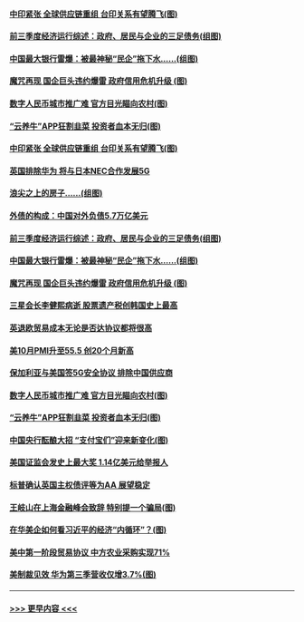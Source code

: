#### [中印紧张 全球供应链重组 台印关系有望腾飞(图)](../pages/p5/950462.md?t=10261902) 
#### [前三季度经济运行综述：政府、居民与企业的三足债务(组图)](../pages/p5/950404.md?t=10261902) 
#### [中国最大银行雷爆：被最神秘“民企”拖下水……(组图)](../pages/p5/950407.md?t=10261902) 
#### [魔咒再现 国企巨头违约爆雷 政府信用危机升级&nbsp;(图)](../pages/p5/950391.md?t=10261902) 
#### [数字人民币城市推广难 官方目光瞄向农村(图)](../pages/p5/950292.md?t=10261902) 
#### [“云养牛”APP狂割韭菜 投资者血本无归(图)](../pages/p5/950328.md?t=10261902) 
#### [中印紧张 全球供应链重组 台印关系有望腾飞(图)](../pages/p5/950462.md?t=10261902) 
#### [英国排除华为 将与日本NEC合作发展5G](../pages/p5/950459.md?t=10261902) 
#### [浪尖之上的房子……(组图)](../pages/p5/950405.md?t=10261902) 
#### [外债的构成：中国对外负债5.7万亿美元](../pages/p5/950395.md?t=10261902) 
#### [前三季度经济运行综述：政府、居民与企业的三足债务(组图)](../pages/p5/950404.md?t=10261902) 
#### [中国最大银行雷爆：被最神秘“民企”拖下水……(组图)](../pages/p5/950407.md?t=10261902) 
#### [魔咒再现 国企巨头违约爆雷 政府信用危机升级&nbsp;(图)](../pages/p5/950391.md?t=10261902) 
#### [三星会长李健熙病逝 股票遗产税创韩国史上最高](../pages/p5/950385.md?t=10261902) 
#### [英退欧贸易成本无论是否达协议都将很高](../pages/p5/950378.md?t=10261902) 
#### [美10月PMI升至55.5 创20个月新高](../pages/p5/950339.md?t=10261902) 
#### [保加利亚与美国签5G安全协议 排除中国供应商](../pages/p5/950338.md?t=10261902) 
#### [数字人民币城市推广难 官方目光瞄向农村(图)](../pages/p5/950292.md?t=10261902) 
#### [“云养牛”APP狂割韭菜 投资者血本无归(图)](../pages/p5/950328.md?t=10261902) 
#### [中国央行酝酿大招 “支付宝们”迎来新变化(图)](../pages/p5/950301.md?t=10261902) 
#### [美国证监会发史上最大奖 1.14亿美元给举报人](../pages/p5/950300.md?t=10261902) 
#### [标普确认英国主权债评等为AA 展望稳定](../pages/p5/950296.md?t=10261902) 
#### [王岐山在上海金融峰会致辞 特别提一个骗局(图)](../pages/p5/950278.md?t=10261902) 
#### [在华美企如何看习近平的经济“内循环”？(图)](../pages/p5/950276.md?t=10261902) 
#### [美中第一阶段贸易协议 中方农业采购实现71%](../pages/p5/950273.md?t=10261902) 
#### [美制裁见效 华为第三季营收仅增3.7%(图)](../pages/p5/950271.md?t=10261902) 

----
#### [ >>> 更早内容 <<< ](../indexes/p5-earlier.md)
